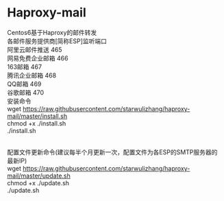 # Haproxy-mail
Centos6基于Haproxy的邮件转发
<br>
各邮件服务提供商[简称ESP]监听端口
<br>
阿里云邮件推送 465<br>
网易免费企业邮箱 466<br>
163邮箱 467<br>
腾讯企业邮箱 468<br>
QQ邮箱 469<br>
谷歌邮箱 470
<br>安装命令<br>
wget https://raw.githubusercontent.com/starwulizhang/haproxy-mail/master/install.sh<br>
chmod +x ./install.sh<br>
./install.sh

<br>配置文件更新命令(建议每半个月更新一次，配置文件为各ESP的SMTP服务器的最新IP)<br>
wget https://raw.githubusercontent.com/starwulizhang/haproxy-mail/master/update.sh<br>
chmod +x ./update.sh<br>
./update.sh
